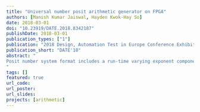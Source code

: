 ```yaml
---
title: "Universal number posit arithmetic generator on FPGA"
authors: [Manish Kumar Jaiswal, Hayden Kwok-Hay So]
date: 2018-03-01
doi: "10.23919/DATE.2018.8342187"
publishDate: 2018-03-01
publication_types: ["1"]
publication: "2018 Design, Automation Test in Europe Conference Exhibition"
publication_short: "DATE'18"
abstract: "
Posit number system format includes a run-time varying exponent component, defined by a combination of regime-bit (with run-time varying length) and exponent-bit (with size of up to ES bits, the exponent size). This also leads to a run-time variation in its mantissa field size and position. This run-time variation in posit format poses a hardware design challenge. Being a recent development, posit lacks for its adequate hardware arithmetic architectures. Thus, this paper is aimed towards the posit arithmetic algorithmic development and their generic hardware generator. It is focused on basic posit arithmetic (floating-point to posit conversion, posit to floating point conversion, addition/subtraction and multiplication). These are also demonstrated on a FPGA platform. Target is to develop an open-source solution for generating basic posit arithmetic architectures with parameterized choices. This contribution would enable further exploration and evaluation of posit system.
"
tags: []
featured: true
url_code: 
url_poster: 
url_slides: 
projects: [arithmetic]
---
```

